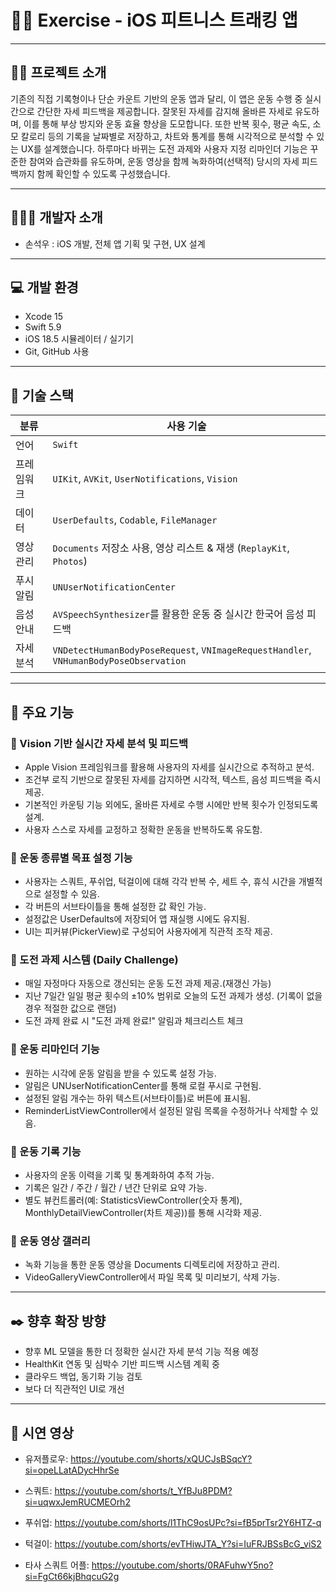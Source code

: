 # 🏋️‍♂️ Exercise - iOS 피트니스 트래킹 앱

---

## 👨‍🏫 프로젝트 소개

기존의 직접 기록형이나 단순 카운트 기반의 운동 앱과 달리, 이 앱은 운동 수행 중 실시간으로 간단한 자세 피드백을 제공합니다.
잘못된 자세를 감지해 올바른 자세로 유도하며, 이를 통해 부상 방지와 운동 효율 향상을 도모합니다.
또한 반복 횟수, 평균 속도, 소모 칼로리 등의 기록을 날짜별로 저장하고, 차트와 통계를 통해 시각적으로 분석할 수 있는 UX를 설계했습니다.
하루마다 바뀌는 도전 과제와 사용자 지정 리마인더 기능은 꾸준한 참여와 습관화를 유도하며, 운동 영상을 함께 녹화하여(선택적) 당시의 자세 피드백까지 함께 확인할 수 있도록 구성했습니다.

---

## 🧑‍🤝‍🧑 개발자 소개

* 손석우 : iOS 개발, 전체 앱 기획 및 구현, UX 설계

---

## 💻 개발 환경

* Xcode 15
* Swift 5.9
* iOS 18.5 시뮬레이터 / 실기기
* Git, GitHub 사용

---

## 💠 기술 스택

| 분류        | 사용 기술                                                                 |
|-------------|---------------------------------------------------------------------------|
| 언어         | `Swift`                                                                  |
| 프레임워크   | `UIKit`, `AVKit`, `UserNotifications`, `Vision`                          |
| 데이터       | `UserDefaults`, `Codable`, `FileManager`                                  |
| 영상 관리    | `Documents` 저장소 사용, 영상 리스트 & 재생 (`ReplayKit`, `Photos`)        |
| 푸시 알림    | `UNUserNotificationCenter`                                                |
| 음성 안내    | `AVSpeechSynthesizer`를 활용한 운동 중 실시간 한국어 음성 피드백            |
| 자세 분석    | `VNDetectHumanBodyPoseRequest`, `VNImageRequestHandler`, `VNHumanBodyPoseObservation` |

---

## 📌 주요 기능

### 📍 Vision 기반 실시간 자세 분석 및 피드백

* Apple Vision 프레임워크를 활용해 사용자의 자세를 실시간으로 추적하고 분석.
* 조건부 로직 기반으로 잘못된 자세를 감지하면 시각적, 텍스트, 음성 피드백을 즉시 제공.
* 기본적인 카운팅 기능 외에도, 올바른 자세로 수행 시에만 반복 횟수가 인정되도록 설계.
* 사용자 스스로 자세를 교정하고 정확한 운동을 반복하도록 유도함.

### 📍 운동 종류별 목표 설정 기능

* 사용자는 스쿼트, 푸쉬업, 턱걸이에 대해 각각 반복 수, 세트 수, 휴식 시간을 개별적으로 설정할 수 있음.
* 각 버튼의 서브타이틀을 통해 설정한 값 확인 가능.
* 설정값은 UserDefaults에 저장되어 앱 재실행 시에도 유지됨.
* UI는 피커뷰(PickerView)로 구성되어 사용자에게 직관적 조작 제공.

### 📍 도전 과제 시스템 (Daily Challenge)

* 매일 자정마다 자동으로 갱신되는 운동 도전 과제 제공.(재갱신 가능)
* 지난 7일간 일일 평균 횟수의 ±10% 범위로 오늘의 도전 과제가 생성. (기록이 없을경우 적절한 값으로 랜덤)
* 도전 과제 완료 시 "도전 과제 완료!" 알림과 체크리스트 체크

### 📍 운동 리마인더 기능

* 원하는 시각에 운동 알림을 받을 수 있도록 설정 가능.
* 알림은 UNUserNotificationCenter를 통해 로컬 푸시로 구현됨.
* 설정된 알림 개수는 하위 텍스트(서브타이틀)로 버튼에 표시됨.
* ReminderListViewController에서 설정된 알림 목록을 수정하거나 삭제할 수 있음.

### 📍 운동 기록 기능

* 사용자의 운동 이력을 기록 및 통계화하여 추적 가능.
* 기록은 일간 / 주간 / 월간 / 년간 단위로 요약 가능.
* 별도 뷰컨트롤러(예: StatisticsViewController(숫자 통계), MonthlyDetailViewController(차트 제공))를 통해 시각화 제공.

### 📍 운동 영상 갤러리

* 녹화 기능을 통한 운동 영상을 Documents 디렉토리에 저장하고 관리.
* VideoGalleryViewController에서 파일 목록 및 미리보기, 삭제 가능.

---

## ✒️ 향후 확장 방향

* 향후 ML 모델을 통한 더 정확한 실시간 자세 분석 기능 적용 예정
* HealthKit 연동 및 심박수 기반 피드백 시스템 계획 중
* 클라우드 백업, 동기화 기능  검토
* 보다 더 직관적인 UI로 개선

---

## 🎥 시연 영상

* 유저플로우: https://youtube.com/shorts/xQUCJsBSqcY?si=opeLLatADycHhrSe
* 스쿼트: https://youtube.com/shorts/t_YfBJu8PDM?si=uqwxJemRUCMEOrh2
* 푸쉬업: https://youtube.com/shorts/l1ThC9osUPc?si=fB5prTsr2Y6HTZ-q
* 턱걸이: https://youtube.com/shorts/evTHiwJTA_Y?si=IuFRJBSsBcG_viS2

* 타사 스쿼트 어플: https://youtube.com/shorts/0RAFuhwY5no?si=FgCt66kjBhqcuG2g








